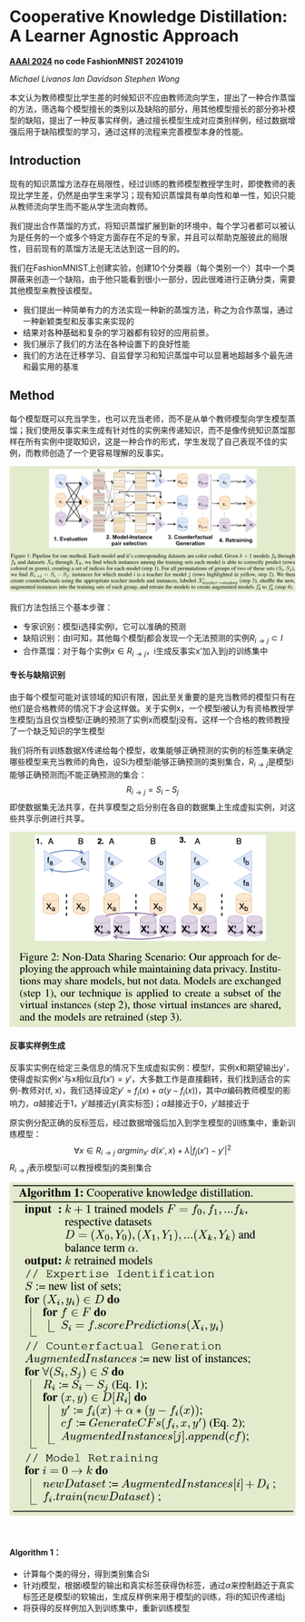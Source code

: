 # Cooperative Knowledge Distillation: A Learner Agnostic Approach

**[AAAI 2024](https://ojs.aaai.org/index.php/AAAI/article/view/29322)	no code	FashionMNIST	20241019**

*Michael Livanos  Ian Davidson  Stephen Wong*

本文认为教师模型比学生差的时候知识不应由教师流向学生，提出了一种合作蒸馏的方法，筛选每个模型擅长的类别以及缺陷的部分，用其他模型擅长的部分弥补模型的缺陷，提出了一种反事实样例，通过擅长模型生成对应类别样例，经过数据增强后用于缺陷模型的学习，通过这样的流程来完善模型本身的性能。

## Introduction

现有的知识蒸馏方法存在局限性，经过训练的教师模型教授学生时，即使教师的表现比学生差，仍然是由学生来学习；现有知识蒸馏具有单向性和单一性，知识只能从教师流向学生而不能从学生流向教师。

我们提出合作蒸馏的方式，将知识蒸馏扩展到新的环境中，每个学习者都可以被认为是任务的一个或多个特定方面存在不足的专家，并且可以帮助克服彼此的局限性，目前现有的蒸馏方法是无法达到这一目的的。

我们在FashionMNIST上创建实验，创建10个分类器（每个类别一个）其中一个类屏蔽来创造一个缺陷，由于他只能看到很小一部分，因此很难进行正确分类，需要其他模型来教授该模型。

- 我们提出一种简单有力的方法实现一种新的蒸馏方法，称之为合作蒸馏，通过一种新颖类型和反事实来实现的
- 结果对各种基础和复杂的学习器都有较好的应用前景。
- 我们展示了我们的方法在各种设置下的良好性能
- 我们的方法在迁移学习、自监督学习和知识蒸馏中可以显著地超越多个最先进和最实用的基准

## Method

每个模型既可以充当学生，也可以充当老师，而不是从单个教师模型向学生模型蒸馏；我们使用反事实来生成有针对性的实例来传递知识，而不是像传统知识蒸馏那样在所有实例中提取知识，这是一种合作的形式，学生发现了自己表现不佳的实例，而教师创造了一个更容易理解的反事实。

![image-20241019123953028](imgs/image-20241019123953028.png)

我们方法包括三个基本步骤：

- 专家识别：模型i选择实例I，它可以准确的预测
- 缺陷识别：由I可知，其他每个模型j都会发现一个无法预测的实例$R_{i\rightarrow j} \subset I$
- 合作蒸馏：对于每个实例$x\in R_{i\rightarrow j}$，i生成反事实x'加入到j的训练集中

#### 专长与缺陷识别

由于每个模型可能对该领域的知识有限，因此至关重要的是充当教师的模型只有在他们是合格教师的情况下才会这样做。关于实例x，一个模型i被认为有资格教授学生模型j当且仅当模型i正确的预测了实例x而模型j没有。这样一个合格的教师教授了一个缺乏知识的学生模型

我们将所有训练数据X传递给每个模型，收集能够正确预测的实例的标签集来确定哪些模型来充当教师的角色，设Si为模型i能够正确预测的类别集合，$R_{i\rightarrow j}$是模型i能够正确预测而j不能正确预测的集合：
$$
R_{i\rightarrow j} = S_i - S_j
$$
即使数据集无法共享，在共享模型之后分别在各自的数据集上生成虚拟实例，对这些共享示例进行共享。

![image-20241019125152039](imgs/image-20241019125152039.png)

#### 反事实样例生成

反事实实例在给定三条信息的情况下生成虚拟实例：模型f，实例x和期望输出y'，使得虚拟实例x'与x相似且$f(x') = y'$，大多数工作是直接翻转，我们找到适合的实例-教师对(f, x)，我们选择设定$y' = f_i(x) + \alpha(y-f_i(x))$，其中$\alpha$编码教师模型的影响力，$\alpha$越接近于1，$y'$越接近y(真实标签)；$\alpha$越接近于0，$y'$越接近于

原实例分配正确的反标签后，经过数据增强后加入到学生模型的训练集中，重新训练模型：
$$
\forall x\in R_{i\rightarrow j}\ argmin_{x'}\ d(x', x) + \lambda|f_j(x') - y'|^2
$$
$R_{i \rightarrow j}$表示模型i可以教授模型j的类别集合

![image-20241019140504793](imgs/image-20241019140504793.png)

​	

#### Algorithm 1：

- 计算每个类的得分，得到类别集合Si
- 针对j模型，根据i模型的输出和真实标签获得伪标签，通过$\alpha$来控制趋近于真实标签还是模型i的软输出，生成反样例来用于模型j的训练，将i的知识传递给j
- 将获得的反样例加入到训练集中，重新训练模型